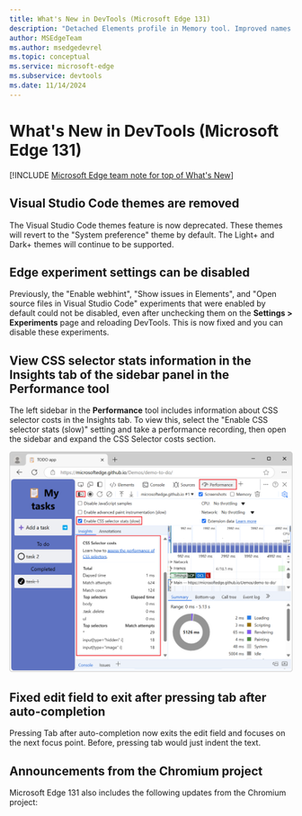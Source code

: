 ```yaml
---
title: What's New in DevTools (Microsoft Edge 131)
description: "Detached Elements profile in Memory tool. Improved names of JavaScript objects in heap snapshots. Create collection or environment in Network Console.  Fixed icon bugs. Performance tab icon when throttled. High-contrast Warning count. And more."
author: MSEdgeTeam
ms.author: msedgedevrel
ms.topic: conceptual
ms.service: microsoft-edge
ms.subservice: devtools
ms.date: 11/14/2024
---
```

# What's New in DevTools (Microsoft Edge 131)

[!INCLUDE [Microsoft Edge team note for top of What's New](../../includes/edge-whats-new-note.md)]


<!-- ====================================================================== -->
## Visual Studio Code themes are removed

<!-- Subtitle: The Visual Studio Code themes are removed and themes will revert to the default themes: Light+ or Dark+.-->

The Visual Studio Code themes feature is now deprecated. These themes will revert to the "System preference" theme by default. The Light+ and Dark+ themes will continue to be supported.


<!-- ====================================================================== -->
## Edge experiment settings can be disabled

<!-- Go to Settings > Experiments to enable or disable any experiments you choose. -->

Previously, the "Enable webhint", "Show issues in Elements", and "Open source files in Visual Studio Code" experiments that were enabled by default could not be disabled, even after unchecking them on the **Settings > Experiments** page and reloading DevTools. This is now fixed and you can disable these experiments.


<!-- ====================================================================== -->
## View CSS selector stats information in the Insights tab of the sidebar panel in the Performance tool

<!-- When the "Enable CSS selector stats (slow)" setting is turned on, view selector stats information in the left sidebar of the Performance tool.-->

The left sidebar in the **Performance** tool includes information about CSS selector costs in the Insights tab. To view this, select the "Enable CSS selector stats (slow)" setting and take a performance recording, then open the sidebar and expand the CSS Selector costs section.

![CSS selector costs info](./devtools-131-images/selector-stats-info.png)


<!-- ====================================================================== -->
## Fixed edit field to exit after pressing tab after auto-completion

<!-- Press Tab after choosing an autocomplete option to exit the field.-->

Pressing Tab after auto-completion now exits the edit field and focuses on the next focus point. Before, pressing tab would just indent the text.


<!-- ====================================================================== -->
## Announcements from the Chromium project

Microsoft Edge 131 also includes the following updates from the Chromium project:


<!-- ====================================================================== -->
<!-- uncomment if content is copied from developer.chrome.com to this page -->

<!-- > [!NOTE]
> Portions of this page are modifications based on work created and [shared by Google](https://developers.google.com/terms/site-policies) and used according to terms described in the [Creative Commons Attribution 4.0 International License](https://creativecommons.org/licenses/by/4.0).
> The original page for announcements from the Chromium project is [What's New in DevTools (Chrome 130)](https://developer.chrome.com/blog/new-in-devtools-130) and is authored by Sofia Emelianova. -->


<!-- ====================================================================== -->
<!-- uncomment if content is copied from developer.chrome.com to this page -->

<!-- [![Creative Commons License](../../../../media/cc-logo/88x31.png)](https://creativecommons.org/licenses/by/4.0)
This work is licensed under a [Creative Commons Attribution 4.0 International License](https://creativecommons.org/licenses/by/4.0). -->
